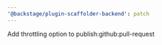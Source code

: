 ```yaml
---
'@backstage/plugin-scaffolder-backend': patch
---
```


Add throttling option to publish:github:pull-request
